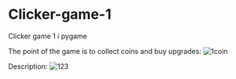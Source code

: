 # Clicker-game-1
Clicker game 1 i pygame

The point of the game is to collect coins and buy upgrades:
![1coin](https://user-images.githubusercontent.com/111911254/219869659-e5f52529-1404-412c-913c-1d2b49ae6458.jpg)


Description:
![123](https://user-images.githubusercontent.com/111911254/219869714-94d3adda-275d-40f1-b38e-00439cb91539.jpg)

